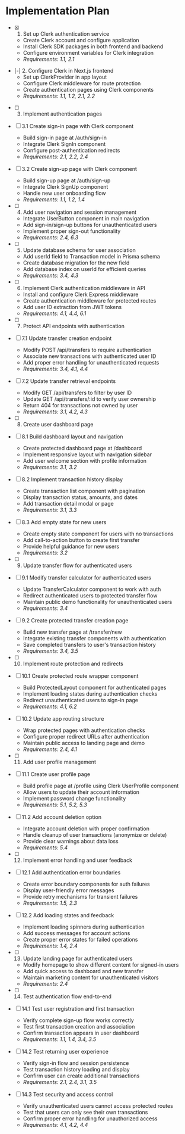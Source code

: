 # Implementation Plan

- [x] 1. Set up Clerk authentication service
  - Create Clerk account and configure application
  - Install Clerk SDK packages in both frontend and backend
  - Configure environment variables for Clerk integration
  - _Requirements: 1.1, 2.1_

- [-] 2. Configure Clerk in Next.js frontend
  - Set up ClerkProvider in app layout
  - Configure Clerk middleware for route protection
  - Create authentication pages using Clerk components
  - _Requirements: 1.1, 1.2, 2.1, 2.2_

- [ ] 3. Implement authentication pages
- [ ] 3.1 Create sign-in page with Clerk component
  - Build sign-in page at /auth/sign-in
  - Integrate Clerk SignIn component
  - Configure post-authentication redirects
  - _Requirements: 2.1, 2.2, 2.4_

- [ ] 3.2 Create sign-up page with Clerk component
  - Build sign-up page at /auth/sign-up
  - Integrate Clerk SignUp component
  - Handle new user onboarding flow
  - _Requirements: 1.1, 1.2, 1.4_

- [ ] 4. Add user navigation and session management
  - Integrate UserButton component in main navigation
  - Add sign-in/sign-up buttons for unauthenticated users
  - Implement proper sign-out functionality
  - _Requirements: 2.4, 6.3_

- [ ] 5. Update database schema for user association
  - Add userId field to Transaction model in Prisma schema
  - Create database migration for the new field
  - Add database index on userId for efficient queries
  - _Requirements: 3.4, 4.3_

- [ ] 6. Implement Clerk authentication middleware in API
  - Install and configure Clerk Express middleware
  - Create authentication middleware for protected routes
  - Add user ID extraction from JWT tokens
  - _Requirements: 4.1, 4.4, 6.1_

- [ ] 7. Protect API endpoints with authentication
- [ ] 7.1 Update transfer creation endpoint
  - Modify POST /api/transfers to require authentication
  - Associate new transactions with authenticated user ID
  - Add proper error handling for unauthenticated requests
  - _Requirements: 3.4, 4.1, 4.4_

- [ ] 7.2 Update transfer retrieval endpoints
  - Modify GET /api/transfers to filter by user ID
  - Update GET /api/transfers/:id to verify user ownership
  - Return 404 for transactions not owned by user
  - _Requirements: 3.1, 4.2, 4.3_

- [ ] 8. Create user dashboard page
- [ ] 8.1 Build dashboard layout and navigation
  - Create protected dashboard page at /dashboard
  - Implement responsive layout with navigation sidebar
  - Add user welcome section with profile information
  - _Requirements: 3.1, 3.2_

- [ ] 8.2 Implement transaction history display
  - Create transaction list component with pagination
  - Display transaction status, amounts, and dates
  - Add transaction detail modal or page
  - _Requirements: 3.1, 3.3_

- [ ] 8.3 Add empty state for new users
  - Create empty state component for users with no transactions
  - Add call-to-action button to create first transfer
  - Provide helpful guidance for new users
  - _Requirements: 3.2_

- [ ] 9. Update transfer flow for authenticated users
- [ ] 9.1 Modify transfer calculator for authenticated users
  - Update TransferCalculator component to work with auth
  - Redirect authenticated users to protected transfer flow
  - Maintain public demo functionality for unauthenticated users
  - _Requirements: 3.4_

- [ ] 9.2 Create protected transfer creation page
  - Build new transfer page at /transfer/new
  - Integrate existing transfer components with authentication
  - Save completed transfers to user's transaction history
  - _Requirements: 3.4, 3.5_

- [ ] 10. Implement route protection and redirects
- [ ] 10.1 Create protected route wrapper component
  - Build ProtectedLayout component for authenticated pages
  - Implement loading states during authentication checks
  - Redirect unauthenticated users to sign-in page
  - _Requirements: 4.1, 6.2_

- [ ] 10.2 Update app routing structure
  - Wrap protected pages with authentication checks
  - Configure proper redirect URLs after authentication
  - Maintain public access to landing page and demo
  - _Requirements: 2.4, 4.1_

- [ ] 11. Add user profile management
- [ ] 11.1 Create user profile page
  - Build profile page at /profile using Clerk UserProfile component
  - Allow users to update their account information
  - Implement password change functionality
  - _Requirements: 5.1, 5.2, 5.3_

- [ ] 11.2 Add account deletion option
  - Integrate account deletion with proper confirmation
  - Handle cleanup of user transactions (anonymize or delete)
  - Provide clear warnings about data loss
  - _Requirements: 5.4_

- [ ] 12. Implement error handling and user feedback
- [ ] 12.1 Add authentication error boundaries
  - Create error boundary components for auth failures
  - Display user-friendly error messages
  - Provide retry mechanisms for transient failures
  - _Requirements: 1.5, 2.3_

- [ ] 12.2 Add loading states and feedback
  - Implement loading spinners during authentication
  - Add success messages for account actions
  - Create proper error states for failed operations
  - _Requirements: 1.4, 2.4_

- [ ] 13. Update landing page for authenticated users
  - Modify homepage to show different content for signed-in users
  - Add quick access to dashboard and new transfer
  - Maintain marketing content for unauthenticated visitors
  - _Requirements: 2.4_

- [ ] 14. Test authentication flow end-to-end
- [ ] 14.1 Test user registration and first transaction
  - Verify complete sign-up flow works correctly
  - Test first transaction creation and association
  - Confirm transaction appears in user dashboard
  - _Requirements: 1.1, 1.4, 3.4, 3.5_

- [ ] 14.2 Test returning user experience
  - Verify sign-in flow and session persistence
  - Test transaction history loading and display
  - Confirm user can create additional transactions
  - _Requirements: 2.1, 2.4, 3.1, 3.5_

- [ ] 14.3 Test security and access control
  - Verify unauthenticated users cannot access protected routes
  - Test that users can only see their own transactions
  - Confirm proper error handling for unauthorized access
  - _Requirements: 4.1, 4.2, 4.4_